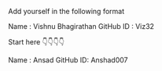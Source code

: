Add yourself in the following format

Name      : Vishnu Bhagirathan
GitHub ID : Viz32

Start here 👇👇👇👇

Name : Ansad
GitHub ID: Anshad007
